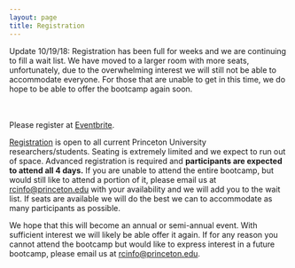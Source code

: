 ```yaml
---
layout: page
title: Registration
---
```


Update 10/19/18: Registration has been full for weeks and we are continuing to fill a wait list. We have moved to a larger room with more seats, unfortunately, due to the overwhelming interest we will still not be able to accommodate everyone. For those that are unable to get in this time, we do hope to be able to offer the bootcamp again soon.  
<br/><br/>


Please register at [Eventbrite](https://www.eventbrite.com/e/princeton-research-computing-bootcamp-tickets-49565867845).  


[Registration](https://www.eventbrite.com/e/princeton-research-computing-bootcamp-tickets-49565867845) is open to all current Princeton University researchers/students.  Seating is extremely limited and we expect to run out of space.  Advanced registration is required and **participants are expected to attend all 4 days.**  If you are unable to attend the entire bootcamp, but would still like to attend a portion of it, please email us at [rcinfo@princeton.edu](mailto:rcinfo@princeton.edu) with your availability and we will add you to the wait list. If seats are available we will do the best we can to accommodate as many participants as possible.


We hope that this will become an annual or semi-annual event. With sufficient interest we will likely be able offer it again. If for any reason you cannot attend the bootcamp but would like to express interest in a future bootcamp, please email us at [rcinfo@princeton.edu](mailto:rcinfo@princeton.edu).
